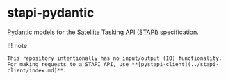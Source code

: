 # stapi-pydantic

[Pydantic](https://docs.pydantic.dev) models for the [Satellite Tasking API (STAPI)](https://github.com/stapi-spec/) specification.

!!! note

    This repository intentionally has no input/output (IO) functionality.
    For making requests to a STAPI API, use **[pystapi-client](../stapi-client/index.md)**.
